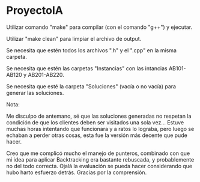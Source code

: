 # ProyectoIA

Utilizar comando "make" para compilar (con el comando "g++") y ejecutar.

Utilizar "make clean" para limpiar el archivo de output.

Se necesita que estén todos los archivos ".h" y el ".cpp" en la misma carpeta.

Se necesita que estén las carpetas "Instancias" con las intancias AB101-AB120 y AB201-AB220.

Se necesita que esté la carpeta "Soluciones" (vacía o no vacía) para generar las soluciones.



Nota:

Me disculpo de antemano, sé que las soluciones generadas no respetan la condición de que los clientes deben ser visitados una sola vez...
Estuve muchas horas intentando que funcionara y a ratos lo lograba, pero luego se echaban a perder otras cosas, esta fue la versión más
decente que pude hacer.

Creo que me complicó mucho el manejo de punteros, combinado con que mi idea para aplicar Backtracking era bastante rebuscada, y probablemente
no del todo correcta. Ojalá la evaluación se pueda hacer considerando que hubo harto esfuerzo detrás. Gracias por la comprensión.